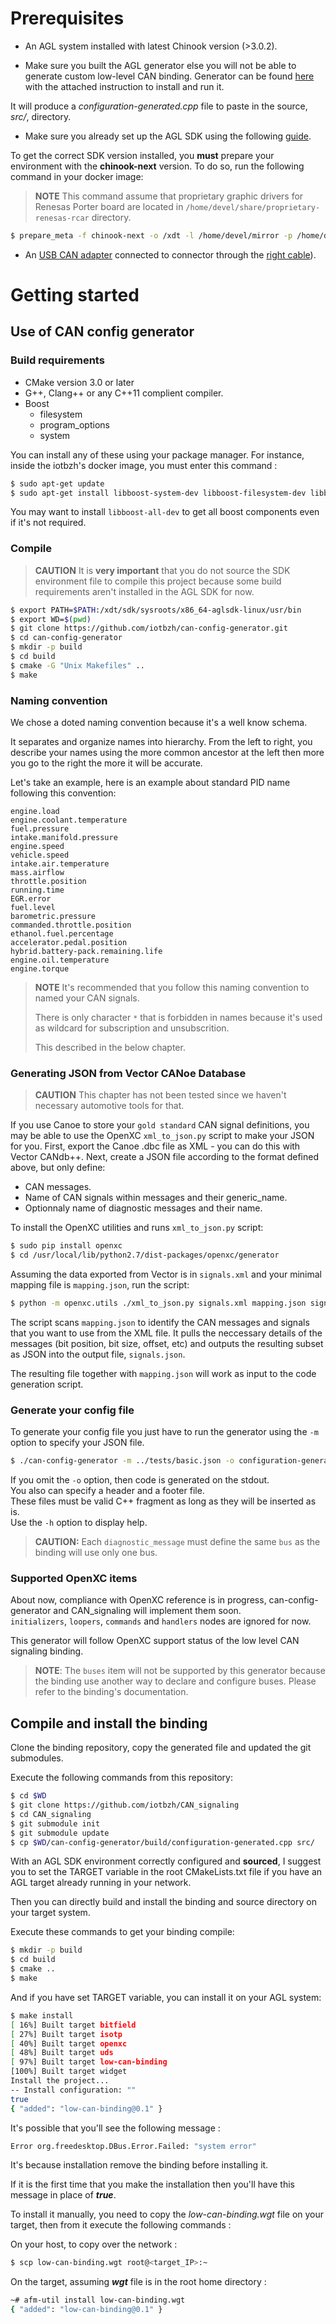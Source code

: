 # Prerequisites

* An AGL system installed with latest Chinook version \(&gt;3.0.2\).

* Make sure you built the AGL generator else you will not be able to generate custom low-level CAN binding. Generator can be found [here](http://github.com/iotbzh/can-config-generator) with the attached instruction to install and run it.

It will produce a _configuration-generated.cpp_ file to paste in the source, _src/_, directory.

* Make sure you already set up the AGL SDK using the following [guide](http://docs.iot.bzh/docs/getting_started/en/dev/reference/setup-sdk-environment.html).

To get the correct SDK version installed, you **must** prepare your environment with the **chinook-next** version. To do so, run the following command in your docker image:

> **NOTE** This command assume that proprietary graphic drivers for Renesas Porter board are located in `/home/devel/share/proprietary-renesas-rcar` directory.

```bash
$ prepare_meta -f chinook-next -o /xdt -l /home/devel/mirror -p /home/devel/share/proprietary-renesas-rcar/ -t porter -e wipeconfig -e rm_work
```

* An [USB CAN adapter](http://shop.8devices.com/usb2can) connected to connector through the [right cable](http://www.mouser.fr/ProductDetail/EasySync/OBD-M-DB9-F-ES/)).

# Getting started

## Use of CAN config generator

### Build requirements

* CMake version 3.0 or later
* G++, Clang++ or any C++11 complient compiler.
* Boost
  * filesystem
  * program\_options
  * system

You can install any of these using your package manager. For instance, inside the iotbzh's docker image, you must enter this command :

```bash
$ sudo apt-get update
$ sudo apt-get install libboost-system-dev libboost-filesystem-dev libboost-program-options-dev
```

You may want to install `libboost-all-dev` to get all boost components even if it's not required.

### Compile

> **CAUTION** It is **very important** that you do not source the SDK environment file to compile this project because some build requirements aren't installed in the AGL SDK for now.

```bash
$ export PATH=$PATH:/xdt/sdk/sysroots/x86_64-aglsdk-linux/usr/bin
$ export WD=$(pwd)
$ git clone https://github.com/iotbzh/can-config-generator.git
$ cd can-config-generator
$ mkdir -p build
$ cd build
$ cmake -G "Unix Makefiles" ..
$ make
```

### Naming convention

We chose a doted naming convention because it's a well know schema.

It separates and organize names into hierarchy. From the left to right, you describe your names using the more common ancestor at the left then more you go to the right the more it will be accurate.

Let's take an example, here is an example about standard PID name following this convention:

```
engine.load
engine.coolant.temperature
fuel.pressure
intake.manifold.pressure
engine.speed
vehicle.speed
intake.air.temperature
mass.airflow
throttle.position
running.time
EGR.error
fuel.level
barometric.pressure
commanded.throttle.position
ethanol.fuel.percentage
accelerator.pedal.position
hybrid.battery-pack.remaining.life
engine.oil.temperature
engine.torque
```

> **NOTE** It's recommended that you follow this naming convention to named your CAN signals.
>
> There is only character `*` that is forbidden in names because it's used as wildcard for subscription and unsubscrition.
>
> This described in the below chapter.

### Generating JSON from Vector CANoe Database

> **CAUTION** This chapter has not been tested since we haven't necessary automotive tools for that. 

If you use Canoe to store your `gold standard` CAN signal definitions, you may be able to use the OpenXC  `xml_to_json.py` script to make your JSON for you. First, export the Canoe .dbc file as XML - you can do this with Vector CANdb++. Next, create a JSON file according to the format defined above, but only define:

- CAN messages.
- Name of CAN signals within messages and their generic_name.
- Optionnaly name of diagnostic messages and their name.

To install the OpenXC utilities and runs `xml_to_json.py` script:

```bash
$ sudo pip install openxc
$ cd /usr/local/lib/python2.7/dist-packages/openxc/generator
```

Assuming the data exported from Vector is in `signals.xml` and your minimal mapping file is `mapping.json`, run the script:

```bash
$ python -m openxc.utils ./xml_to_json.py signals.xml mapping.json signals.json
```

The script scans `mapping.json` to identify the CAN messages and signals that you want to use from the XML file. It pulls the neccessary details of the messages (bit position, bit size, offset, etc) and outputs the resulting subset as JSON into the output file, `signals.json`.

The resulting file together with `mapping.json` will work as input to the code generation script.

### Generate your config file

To generate your config file you just have to run the generator using the `-m` option to specify your JSON file.

```bash
$ ./can-config-generator -m ../tests/basic.json -o configuration-generated.cpp
```

If you omit the `-o` option, then code is generated on the stdout.  
You also can specify a header and a footer file.  
These files must be valid C++ fragment as long as they will be inserted as is.  
Use the `-h` option to display help.

> **CAUTION:** Each `diagnostic_message` must define the same `bus` as the binding will use only one bus.

### Supported OpenXC items

About now, compliance with OpenXC reference is in progress, can-config-generator and CAN\_signaling will implement them soon.  
`initializers`, `loopers`, `commands` and `handlers` nodes are ignored for now.

This generator will follow OpenXC support status of the low level CAN signaling binding.

> **NOTE**: The `buses` item will not be supported by this generator because the binding use another way to declare and configure buses. Please refer to the binding's documentation.

## Compile and install the binding
Clone the binding repository, copy the generated file and updated the git submodules.

Execute the following commands from this repository:

```bash
$ cd $WD
$ git clone https://github.com/iotbzh/CAN_signaling
$ cd CAN_signaling
$ git submodule init
$ git submodule update
$ cp $WD/can-config-generator/build/configuration-generated.cpp src/
```

With an AGL SDK environment correctly configured and **sourced**, I suggest you to set the TARGET variable in the root CMakeLists.txt file if you have an AGL target already running in your network.

Then you can directly build and install the binding and source directory on your target system.

Execute these commands to get your binding compile:

```bash
$ mkdir -p build
$ cd build
$ cmake ..
$ make
```

And if you have set TARGET variable, you can install it on your AGL system:

```bash
$ make install
[ 16%] Built target bitfield
[ 27%] Built target isotp
[ 40%] Built target openxc
[ 48%] Built target uds
[ 97%] Built target low-can-binding
[100%] Built target widget
Install the project...
-- Install configuration: ""
true
{ "added": "low-can-binding@0.1" }
```

It's possible that you'll see the following message :

```bash
Error org.freedesktop.DBus.Error.Failed: "system error"
```

It's because installation remove the binding before installing it.

If it is the first time that you make the installation then you'll have this message in place of _**true**_.

To install it manually, you need to copy the _low-can-binding.wgt_ file on your target, then from it execute the following commands :

On your host, to copy over the network :

```bash
$ scp low-can-binding.wgt root@<target_IP>:~
```

On the target, assuming _**wgt**_ file is in the root home directory :

```bash
~# afm-util install low-can-binding.wgt
{ "added": "low-can-binding@0.1" }
```
